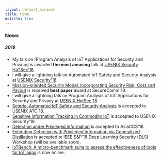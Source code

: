 ```yaml
---
layout: default_minimal
title: Home
notitle: true
---
```


### News
##### 2018
- My talk on [Program Analysis of IoT Applications for Security and Privacy] is awarded **the most amusing** talk at [USENIX Security HoTSec'18](https://www.usenix.org/conference/hotsec18/summit-program).
- I will give a lightning talk on Automated IoT Safety and Security Analysis at [USENIX Security'18](https://www.usenix.org/conference/usenixsecurity18/activities#lightning).
- [Mission-oriented Security Model, Incorporating Security Risk, Cost and Payout](http://securecomm.org/full-program/) is received **best paper** award at SecureComm'18.
- I will give a lightning talk on Program Analysis of IoT Applications for Security and Privacy at [USENIX HotSec'18](https://www.usenix.org/conference/hotsec18).
- [Soteria: Automated IoT Safety and Security Analysis](https://arxiv.org/pdf/1805.08876.pdf) is accepted to USENIX ATC'18.
- [Sensitive Information Tracking in Commodity IoT](https://arxiv.org/pdf/1802.08307.pdf) is accepted to USENIX Security'18.
- [Detection under Privileged Information](https://arxiv.org/abs/1603.09638) is accepted to AsiaCCS'18.
- [Extending Detection with Privileged Information via Generalized Distillation](https://beerkay.github.io/) is accepted to IEEE S&P'18 Deep Learning Security (DLS) Workshop (will be available soon).
- [IoTBench: A micro-benchmark suite to assess the effectiveness of tools for IoT apps](https://github.com/IoTBench/IoTBench-test-suite) is now online.
